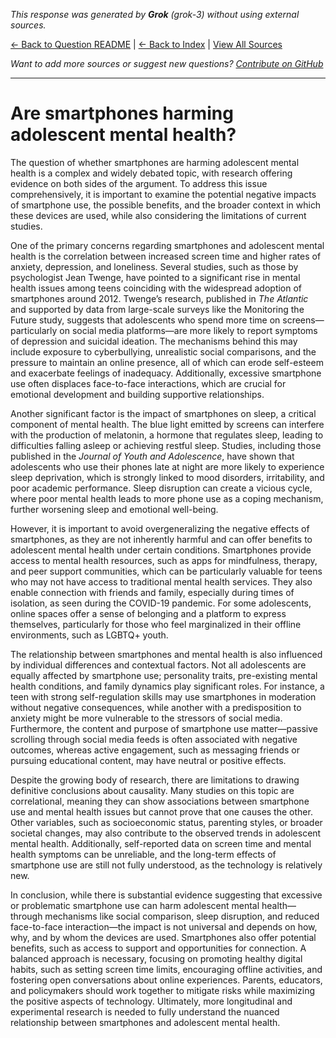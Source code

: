 <!-- 
Generated by: grok
Model: grok-3
Prompt type: default
Generated at: 2025-06-23T17:20:15.259815
-->

*This response was generated by **Grok** (grok-3) without using external sources.*

[← Back to Question README](README.md) | [← Back to Index](../README.md) | [View All Sources](../allsources.md)

*Want to add more sources or suggest new questions? [Contribute on GitHub](https://github.com/justinwest/SuggestedSources)*

---

# Are smartphones harming adolescent mental health?

The question of whether smartphones are harming adolescent mental health is a complex and widely debated topic, with research offering evidence on both sides of the argument. To address this issue comprehensively, it is important to examine the potential negative impacts of smartphone use, the possible benefits, and the broader context in which these devices are used, while also considering the limitations of current studies.

One of the primary concerns regarding smartphones and adolescent mental health is the correlation between increased screen time and higher rates of anxiety, depression, and loneliness. Several studies, such as those by psychologist Jean Twenge, have pointed to a significant rise in mental health issues among teens coinciding with the widespread adoption of smartphones around 2012. Twenge’s research, published in *The Atlantic* and supported by data from large-scale surveys like the Monitoring the Future study, suggests that adolescents who spend more time on screens—particularly on social media platforms—are more likely to report symptoms of depression and suicidal ideation. The mechanisms behind this may include exposure to cyberbullying, unrealistic social comparisons, and the pressure to maintain an online presence, all of which can erode self-esteem and exacerbate feelings of inadequacy. Additionally, excessive smartphone use often displaces face-to-face interactions, which are crucial for emotional development and building supportive relationships.

Another significant factor is the impact of smartphones on sleep, a critical component of mental health. The blue light emitted by screens can interfere with the production of melatonin, a hormone that regulates sleep, leading to difficulties falling asleep or achieving restful sleep. Studies, including those published in the *Journal of Youth and Adolescence*, have shown that adolescents who use their phones late at night are more likely to experience sleep deprivation, which is strongly linked to mood disorders, irritability, and poor academic performance. Sleep disruption can create a vicious cycle, where poor mental health leads to more phone use as a coping mechanism, further worsening sleep and emotional well-being.

However, it is important to avoid overgeneralizing the negative effects of smartphones, as they are not inherently harmful and can offer benefits to adolescent mental health under certain conditions. Smartphones provide access to mental health resources, such as apps for mindfulness, therapy, and peer support communities, which can be particularly valuable for teens who may not have access to traditional mental health services. They also enable connection with friends and family, especially during times of isolation, as seen during the COVID-19 pandemic. For some adolescents, online spaces offer a sense of belonging and a platform to express themselves, particularly for those who feel marginalized in their offline environments, such as LGBTQ+ youth.

The relationship between smartphones and mental health is also influenced by individual differences and contextual factors. Not all adolescents are equally affected by smartphone use; personality traits, pre-existing mental health conditions, and family dynamics play significant roles. For instance, a teen with strong self-regulation skills may use smartphones in moderation without negative consequences, while another with a predisposition to anxiety might be more vulnerable to the stressors of social media. Furthermore, the content and purpose of smartphone use matter—passive scrolling through social media feeds is often associated with negative outcomes, whereas active engagement, such as messaging friends or pursuing educational content, may have neutral or positive effects.

Despite the growing body of research, there are limitations to drawing definitive conclusions about causality. Many studies on this topic are correlational, meaning they can show associations between smartphone use and mental health issues but cannot prove that one causes the other. Other variables, such as socioeconomic status, parenting styles, or broader societal changes, may also contribute to the observed trends in adolescent mental health. Additionally, self-reported data on screen time and mental health symptoms can be unreliable, and the long-term effects of smartphone use are still not fully understood, as the technology is relatively new.

In conclusion, while there is substantial evidence suggesting that excessive or problematic smartphone use can harm adolescent mental health—through mechanisms like social comparison, sleep disruption, and reduced face-to-face interaction—the impact is not universal and depends on how, why, and by whom the devices are used. Smartphones also offer potential benefits, such as access to support and opportunities for connection. A balanced approach is necessary, focusing on promoting healthy digital habits, such as setting screen time limits, encouraging offline activities, and fostering open conversations about online experiences. Parents, educators, and policymakers should work together to mitigate risks while maximizing the positive aspects of technology. Ultimately, more longitudinal and experimental research is needed to fully understand the nuanced relationship between smartphones and adolescent mental health.